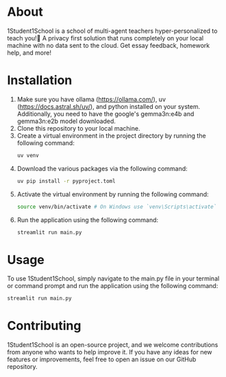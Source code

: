 # About

1Student1School is a school of multi-agent teachers hyper-personalized to teach you!👋 A privacy first solution that runs completely on your local machine with no data sent to the cloud. Get essay feedback, homework help, and more!

# Installation

1. Make sure you have ollama (https://ollama.com/), uv (https://docs.astral.sh/uv/), and python installed on your system. Additionally, you need to have the google's gemma3n:e4b and gemma3n:e2b model downloaded.
2. Clone this repository to your local machine.
3. Create a virtual environment in the project directory by running the following command:
   ```bash
   uv venv
   ```
4. Download the various packages via the following command:
   ```bash
   uv pip install -r pyproject.toml
   ```
5. Activate the virtual environment by running the following command:
   ```bash
   source venv/bin/activate # On Windows use `venv\Scripts\activate`
   ```
6. Run the application using the following command:
   ```bash
   streamlit run main.py
   ```

# Usage

To use 1Student1School, simply navigate to the main.py file in your terminal or command prompt and run the application using the following command:

```bash
streamlit run main.py
```

# Contributing

1Student1School is an open-source project, and we welcome contributions from anyone who wants to help improve it. If you have any ideas for new features or improvements, feel free to open an issue on our GitHub repository.
